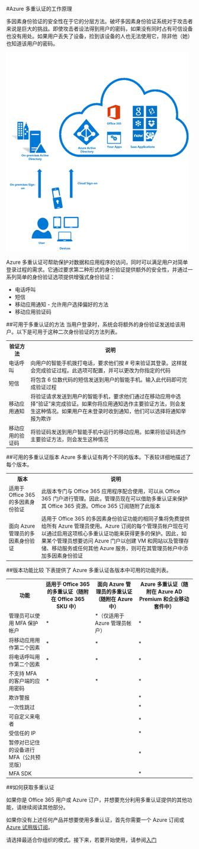 <properties 
	pageTitle="Azure Multi-Factor Authentication - 工作原理" 
	description="Azure Multi-Factor Authentication 可帮助保护对数据和应用程序的访问，同时可以满足用户对简单登录过程的需求。它通过要求第二种形式的身份验证提供额外的安全性，并通过一系列简单的身份验证选项提供增强式身份验证。" 
	services="multi-factor-authentication" 
	documentationCenter="" 
	authors="billmath" 
	manager="terrylan" 
	editor="bryanla"/>

<tags 
	ms.service="multi-factor-authentication" 
	ms.date="06/02/2015" 
	wacn.date="09/15/2015"/>

#Azure 多重认证的工作原理

多因素身份验证的安全性在于它的分层方法。破坏多因素身份验证系统对于攻击者来说是巨大的挑战。即使攻击者设法得到用户的密码，如果没有同时占有可信设备也没有用处。如果用户丢失了设备，捡到该设备的人也无法使用它，除非他（她）也知道该用户的密码。

![验证](./media/multi-factor-authentication-how-it-works/howitworks.png)


Azure 多重认证可帮助保护对数据和应用程序的访问，同时可以满足用户对简单登录过程的需求。它通过要求第二种形式的身份验证提供额外的安全性，并通过一系列简单的身份验证选项提供增强式身份验证：

- 电话呼叫 
- 短信
- 移动应用通知 - 允许用户选择偏好的方法
- 移动应用验证码

<!--For additional information oh how it works see the following video.

[AZURE.VIDEO multi-factor-authentication-deep-dive-securing-access-on-premises]-->

##可用于多重认证的方法
当用户登录时，系统会将额外的身份验证发送给该用户。以下是可用于这种二次身份验证的方法列表。
<table class="table table-bordered table-striped table-condensed">
   <tr>
      <th>验证方法</th>
      <th>说明</th>
    
   </tr>
   <tr>
      <td>电话呼叫</td>
      <td>向用户的智能手机拨打电话，要求他们按 # 号来验证其登录。这样就会完成验证过程。此选项可配置，并可以更改为你指定的代码</td>
      
   </tr>
   <tr>
      <td>短信</td>
      <td>将包含 6 位数代码的短信发送到用户的智能手机。输入此代码即可完成验证过程</td>
   </tr>
   <tr>
      <td>移动应用通知</td>
      <td>将验证请求发送到用户的智能手机，要求他们通过在移动应用中选择“验证”来完成验证。如果你将应用通知选作主要验证方法，则会发生这种情况。如果用户在未登录时收到通知，他们可以选择将通知举报为欺诈</td>
   </tr>
   <tr>
      <td>移动应用的验证码</td>
      <td>将验证码发送到用户智能手机中运行的移动应用。如果将验证码选作主要验证方法，则会发生这种情况</td>
   </tr>
</table>

##可用的多重认证版本
Azure 多重认证有两个不同的版本。下表较详细地描述了每个版本。

<table class="table table-bordered table-striped table-condensed">
   <tr>
      <th>版本 </th>
      <th>说明</th>
    
   </tr>
   <tr>
      <td>适用于 Office 365 的多因素身份验证</td>
      <td>此版本专门与 Office 365 应用程序配合使用，可以从 Office 365 门户进行管理。因此，管理员现在可以借助多重认证来保护其 Office 365 资源。Office 365 订阅随附了此版本</td>
      
   </tr>
   <tr>
      <td>面向 Azure 管理员的多因素身份验证</td>
      <td>适用于 Office 365 的多因素身份验证功能的相同子集将免费提供给所有 Azure 管理员使用。Azure 订阅的每个管理员帐户现在可以通过启用这项核心多重认证功能来获得更多的保护。因此，如果某个管理员想要访问 Azure 门户以创建 VM 和网站以及管理存储、移动服务或任何其他 Azure 服务，则可在其管理员帐户中添加多因素身份验证</td>
         </tr>
</table>
##版本功能比较
下表提供了 Azure 多重认证各版本中可用的功能列表。

<table class="table table-bordered table-striped table-condensed">
   <tr>
      <th>功能</th>
      <th>适用于 Office 365 的多重认证（随附在 Office 365 SKU 中）</th>
      <th>面向 Azure 管理员的多重认证（随附在 Azure 中）</th>   
      <th> Azure 多重认证（随附在 Azure AD Premium 和企业移动套件中）</th>
   </tr>
   <tr>
      <td>管理员可以使用 MFA 保护帐户</td>
      <td>*</td>
      <td>*（仅适用于 Azure 管理员帐户）</td>
      <td>*</td>
  </tr>
  <tr>
      <td>将移动应用用作第二个因素</td>
      <td>*</td>
      <td>*</td>
      <td>*</td>
   </tr>
  <tr>
      <td>将电话呼叫用作第二个因素</td>
      <td>*</td>
      <td>*</td>
      <td>*</td>
  </tr>
 <tr>
      <td>不支持 MFA 的客户端的应用密码</td>
      <td>*</td>
      <td>*</td>
      <td>*</td>
  </tr>
 <tr>
      <td>欺诈警报</td>
      <td></td>
      <td></td>
      <td>*</td>
  </tr>
 <tr>
      <td>一次性跳过</td>
      <td></td>
      <td></td>
      <td>*</td>
  </tr>
 <tr>
      <td>可自定义来电者</td>
      <td></td>
      <td></td>
      <td>*</td>
  </tr>
 <tr>
      <td>受信任的 IP</td>
      <td></td>
      <td></td>
      <td>*</td>
  </tr>
 <tr>
      <td>暂停对已记住的设备进行 MFA（公共预览版）</td>
      <td></td>
      <td></td>
      <td>*</td>
  </tr>
 <tr>
      <td>MFA SDK</td>
      <td></td>
      <td></td>
      <td>*</td>
  </tr>
</table>

##如何获取多重认证



如果你是 Office 365 用户或 Azure 订户，并想要充分利用多重认证提供的其他功能，请继续阅读其他部分。

如果你没有上述任何产品并想要使用多重认证，首先你需要一个 Azure 订阅或 [Azure 试用版订阅](/pricing/1rmb-trial/)。


请选择最适合你组织的模式。接下来，若要开始使用，请参阅[入门](/documentation/articles/multi-factor-authentication-get-started)



 

<!---HONumber=69-->